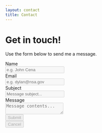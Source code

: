 ```yaml
---
layout: contact
title: Contact
---
```


<h1 class="is-size-2">Get in touch!</h1>
<p>Use the form below to send me a message.</p>
<form name="contact">
  <div class="field">
    <label class="label">Name</label>
    <div class="control">
      <input class="input" type="text" name="name" placeholder="e.g. John Cena" required disabled>
    </div>
  </div>
  <div class="field">
    <label class="label">Email</label>
    <div class="control has-icons-left">
      <input class="input" type="email" name="email" placeholder="e.g. dylan@nsa.gov" required disabled>
      <span class="icon is-small is-left">
        <i class="fa fa-envelope"></i>
      </span>
    </div>
  </div>
  <div class="field">
    <label class="label">Subject</label>
    <div class="control">
      <input class="input" type="text" name="subject" placeholder="Message subject..." required disabled>
    </div>
  </div>
  <div class="field">
    <label class="label">Message</label>
    <div class="control">
      <textarea class="textarea" name="message" placeholder="Message contents..." required disabled></textarea>
    </div>
  </div>
  <div class="field is-grouped">
    <div class="control">
      <input type="submit" class="button is-primary" value="Submit" disabled>
    </div>
    <div class="control">
      <input type="reset" class="button is-link is-light" value="Cancel" disabled>
    </div>
  </div>
</form>
